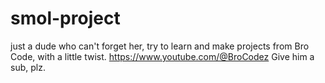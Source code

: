 # smol-project 
just a dude who can't forget her, try to learn and make projects from Bro Code, with a little twist.
https://www.youtube.com/@BroCodez
Give him a sub, plz.
